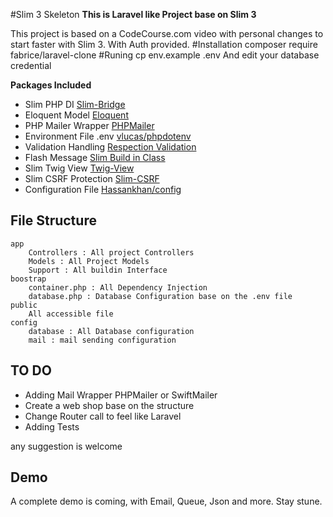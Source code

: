 #Slim 3 Skeleton 
**This is Laravel like Project base on Slim 3**

This project is based on a CodeCourse.com video with personal changes to start faster with Slim 3.
With Auth provided.
#Installation 
    composer require fabrice/laravel-clone
#Runing
    cp env.example .env
And edit your database credential
   
**Packages Included**
- Slim PHP DI  [Slim-Bridge](https://github.com/PHP-DI/Slim-Bridge)
- Eloquent Model  [Eloquent](https://github.com/illuminate/database)
- PHP Mailer Wrapper  [PHPMailer](https://github.com/PHPMailer/PHPMailer)
- Environment File .env [vlucas/phpdotenv](https://github.com/vlucas/phpdotenv)
- Validation Handling [Respection Validation](https://github.com/Respect/Validation)
- Flash Message [Slim Build in Class](https://github.com/slimphp/Slim-Flash)
- Slim Twig View [Twig-View](https://github.com/slimphp/Twig-View)
- Slim CSRF Protection [Slim-CSRF](https://github.com/slimphp/Slim-Csrf)
- Configuration File [Hassankhan/config](https://github.com/hassankhan/config)

## File Structure
    app
        Controllers : All project Controllers
        Models : All Project Models
        Support : All buildin Interface
    boostrap
        container.php : All Dependency Injection
        database.php : Database Configuration base on the .env file
    public
        All accessible file
    config
        database : All Database configuration
        mail : mail sending configuration
   
## TO DO
- Adding Mail Wrapper PHPMailer or SwiftMailer
- Create a web shop base on the structure
- Change Router call to feel like Laravel
- Adding Tests

any suggestion is welcome

## Demo
A complete demo is coming, with Email, Queue, Json and more.
Stay stune.